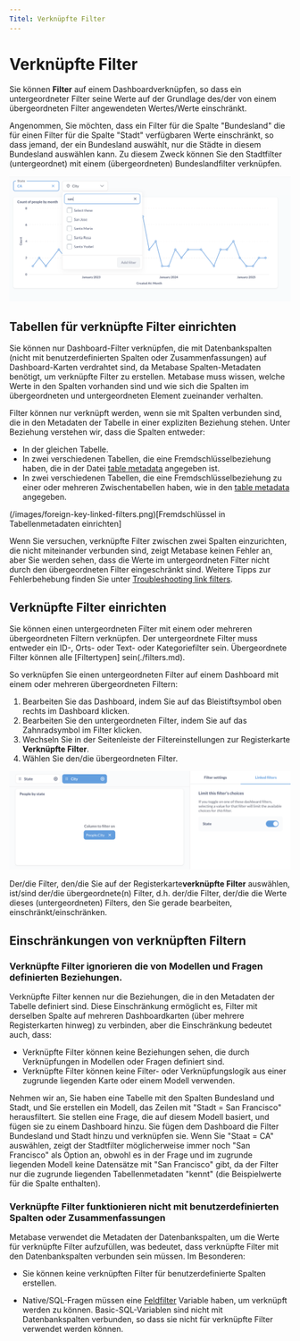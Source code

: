 ```yaml
---
Titel: Verknüpfte Filter
---
```



# Verknüpfte Filter


Sie können **Filter** auf einem Dashboardverknüpfen, so dass ein untergeordneter Filter seine Werte auf der Grundlage des/der von einem übergeordneten Filter angewendeten Wertes/Werte einschränkt.


Angenommen, Sie möchten, dass ein Filter für die Spalte "Bundesland" die für einen Filter für die Spalte "Stadt" verfügbaren Werte einschränkt, so dass jemand, der ein Bundesland auswählt, nur die Städte in diesem Bundesland auswählen kann. Zu diesem Zweck können Sie den Stadtfilter (untergeordnet) mit einem (übergeordneten) Bundeslandfilter verknüpfen.


![Verknüpfte Filter](./images/field-values-linked-filters.png)


## Tabellen für verknüpfte Filter einrichten


Sie können nur Dashboard-Filter verknüpfen, die mit Datenbankspalten (nicht mit benutzerdefinierten Spalten oder Zusammenfassungen) auf Dashboard-Karten verdrahtet sind, da Metabase Spalten-Metadaten benötigt, um verknüpfte Filter zu erstellen. Metabase muss wissen, welche Werte in den Spalten vorhanden sind und wie sich die Spalten im übergeordneten und untergeordneten Element zueinander verhalten.


Filter können nur verknüpft werden, wenn sie mit Spalten verbunden sind, die in den Metadaten der Tabelle in einer expliziten Beziehung stehen. Unter Beziehung verstehen wir, dass die Spalten entweder:


- In der gleichen Tabelle.
- In zwei verschiedenen Tabellen, die eine Fremdschlüsselbeziehung haben, die in der Datei [table metadata](../data-modeling/metadata-editing.md) angegeben ist.
- In zwei verschiedenen Tabellen, die eine Fremdschlüsselbeziehung zu einer oder mehreren Zwischentabellen haben, wie in den [table metadata](../data-modeling/metadata-editing.md) angegeben.


(/images/foreign-key-linked-filters.png)[Fremdschlüssel in Tabellenmetadaten einrichten]


Wenn Sie versuchen, verknüpfte Filter zwischen zwei Spalten einzurichten, die nicht miteinander verbunden sind, zeigt Metabase keinen Fehler an, aber Sie werden sehen, dass die Werte im untergeordneten Filter nicht durch den übergeordneten Filter eingeschränkt sind. Weitere Tipps zur Fehlerbehebung finden Sie unter [Troubleshooting link filters](../troubleshooting-guide/linked-filters.md).


## Verknüpfte Filter einrichten


Sie können einen untergeordneten Filter mit einem oder mehreren übergeordneten Filtern verknüpfen. Der untergeordnete Filter muss entweder ein ID-, Orts- oder Text- oder Kategoriefilter sein. Übergeordnete Filter können alle [Filtertypen] sein(./filters.md).


So verknüpfen Sie einen untergeordneten Filter auf einem Dashboard mit einem oder mehreren übergeordneten Filtern:


1. Bearbeiten Sie das Dashboard, indem Sie auf das Bleistiftsymbol oben rechts im Dashboard klicken.
2. Bearbeiten Sie den untergeordneten Filter, indem Sie auf das Zahnradsymbol im Filter klicken.
3. Wechseln Sie in der Seitenleiste der Filtereinstellungen zur Registerkarte **Verknüpfte Filter**.
4. Wählen Sie den/die übergeordneten Filter.


![Verknüpfte Filter](./images/linked-filter.png)


Der/die Filter, den/die Sie auf der Registerkarte**verknüpfte Filter** auswählen, ist/sind der/die übergeordnete(n) Filter, d.h. der/die Filter, der/die die Werte dieses (untergeordneten) Filters, den Sie gerade bearbeiten, einschränkt/einschränken.


## Einschränkungen von verknüpften Filtern


### Verknüpfte Filter ignorieren die von Modellen und Fragen definierten Beziehungen.


Verknüpfte Filter kennen nur die Beziehungen, die in den Metadaten der Tabelle definiert sind. Diese Einschränkung ermöglicht es, Filter mit derselben Spalte auf mehreren Dashboardkarten (über mehrere Registerkarten hinweg) zu verbinden, aber die Einschränkung bedeutet auch, dass:


- Verknüpfte Filter können keine Beziehungen sehen, die durch Verknüpfungen in Modellen oder Fragen definiert sind.
- Verknüpfte Filter können keine Filter- oder Verknüpfungslogik aus einer zugrunde liegenden Karte oder einem Modell verwenden.


Nehmen wir an, Sie haben eine Tabelle mit den Spalten Bundesland und Stadt, und Sie erstellen ein Modell, das Zeilen mit "Stadt = San Francisco" herausfiltert. Sie stellen eine Frage, die auf diesem Modell basiert, und fügen sie zu einem Dashboard hinzu. Sie fügen dem Dashboard die Filter Bundesland und Stadt hinzu und verknüpfen sie. Wenn Sie "Staat = CA" auswählen, zeigt der Stadtfilter möglicherweise immer noch "San Francisco" als Option an, obwohl es in der Frage und im zugrunde liegenden Modell keine Datensätze mit "San Francisco" gibt, da der Filter nur die zugrunde liegenden Tabellenmetadaten "kennt" (die Beispielwerte für die Spalte enthalten).


### Verknüpfte Filter funktionieren nicht mit benutzerdefinierten Spalten oder Zusammenfassungen


Metabase verwendet die Metadaten der Datenbankspalten, um die Werte für verknüpfte Filter aufzufüllen, was bedeutet, dass verknüpfte Filter mit den Datenbankspalten verbunden sein müssen. Im Besonderen:


- Sie können keine verknüpften Filter für benutzerdefinierte Spalten erstellen.


- Native/SQL-Fragen müssen eine [Feldfilter](../questions/native-editor/sql-parameters.md#the-field-filter-variable-type) Variable haben, um verknüpft werden zu können. Basic-SQL-Variablen sind nicht mit Datenbankspalten verbunden, so dass sie nicht für verknüpfte Filter verwendet werden können.
